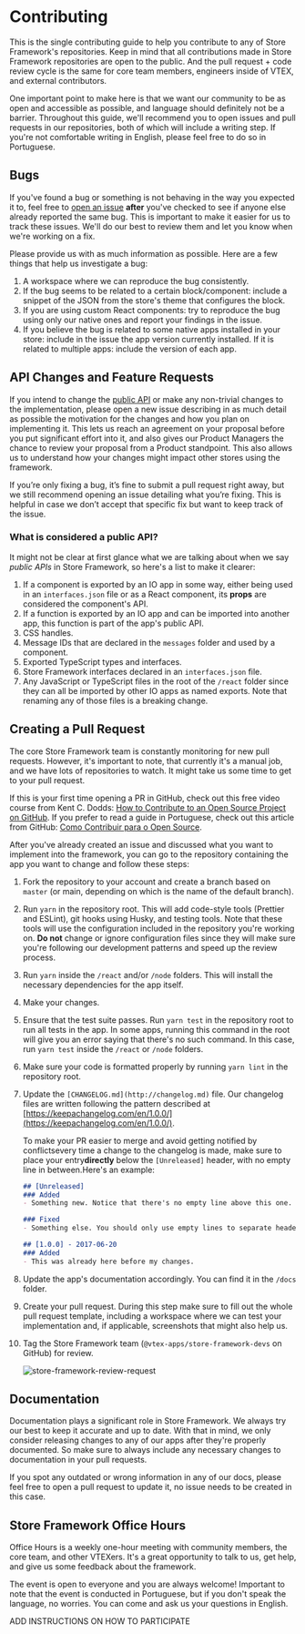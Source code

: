 # Contributing

This is the single contributing guide to help you contribute to any of Store Framework's repositories. Keep in mind that all contributions made in Store Framework repositories are open to the public. And the pull request + code review cycle is the same for core team members, engineers inside of VTEX, and external contributors.

One important point to make here is that we want our community to be as open and accessible as possible, and language should definitely not be a barrier. Throughout this guide, we'll recommend you to open issues and pull requests in our repositories, both of which will include a writing step. If you're not comfortable writing in English, please feel free to do so in Portuguese.

## Bugs

If you've found a bug or something is not behaving in the way you expected it to, feel free to [open an issue](https://github.com/vtex-apps/store-discussion/issues/new/choose) **after** you've checked to see if anyone else already reported the same bug. This is important to make it easier for us to track these issues. We'll do our best to review them and let you know when we're working on a fix.

Please provide us with as much information as possible. Here are a few things that help us investigate a bug:

1. A workspace where we can reproduce the bug consistently.
2. If the bug seems to be related to a certain block/component: include a snippet of the JSON from the store's theme that configures the block.
3. If you are using custom React components: try to reproduce the bug using only our native ones and report your findings in the issue.
4. If you believe the bug is related to some native apps installed in your store: include in the issue the app version currently installed. If it is related to multiple apps: include the version of each app.

## API Changes and Feature Requests

If you intend to change the [public API](#what-is-considered-a-public-api) or make any non-trivial changes to the implementation, please open a new issue describing in as much detail as possible the motivation for the changes and how you plan on implementing it. This lets us reach an agreement on your proposal before you put significant effort into it, and also gives our Product Managers the chance to review your proposal from a Product standpoint. This also allows us to understand how your changes might impact other stores using the framework.

If you’re only fixing a bug, it’s fine to submit a pull request right away, but we still recommend opening an issue detailing what you’re fixing. This is helpful in case we don’t accept that specific fix but want to keep track of the issue.

### What is considered a public API?

It might not be clear at first glance what we are talking about when we say *public APIs* in Store Framework, so here's a list to make it clearer:

1. If a component is exported by an IO app in some way, either being used in an `interfaces.json` file or as a React component, its **props** are considered the component's API.
2. If a function is exported by an IO app and can be imported into another app, this function is part of the app's public API.
3. CSS handles.
4. Message IDs that are declared in the `messages` folder and used by a component.
5. Exported TypeScript types and interfaces.
6. Store Framework interfaces declared in an `interfaces.json` file.
7. Any JavaScript or TypeScript files in the root of the `/react` folder since they can all be imported by other IO apps as named exports.  Note that renaming any of those files is a breaking change.

## Creating a Pull Request

The core Store Framework team is constantly monitoring for new pull requests. However, it's important to note, that currently it's a manual job, and we have lots of repositories to watch. It might take us some time to get to your pull request.

If this is your first time opening a PR in GitHub, check out this free video course from Kent C. Dodds: [How to Contribute to an Open Source Project on GitHub](https://app.egghead.io/courses/how-to-contribute-to-an-open-source-project-on-github). If you prefer to read a guide in Portuguese, check out this article from GitHub: [Como Contribuir para o Open Source](https://opensource.guide/pt/how-to-contribute).

After you've already created an issue and discussed what you want to implement into the framework, you can go to the repository containing the app you want to change and follow these steps:

1. Fork the repository to your account and create a branch based on `master` (or main, depending on which is the name of the default branch).
2. Run `yarn` in the repository root. This will add code-style tools (Prettier and ESLint), git hooks using Husky, and testing tools. Note that these tools will use the configuration included in the repository you're working on. **Do not** change or ignore configuration files since they will make sure you're following our development patterns and speed up the review process.
3. Run `yarn` inside the `/react` and/or `/node` folders. This will install the necessary dependencies for the app itself.
4. Make your changes.
5. Ensure that the test suite passes. Run `yarn test` in the repository root to run all tests in the app. In some apps, running this command in the root will give you an error saying that there's no such command. In this case, run `yarn test` inside the `/react` or `/node` folders.
6. Make sure your code is formatted properly by running `yarn lint` in the repository root.
7. Update the `[CHANGELOG.md](http://changelog.md)` file. Our changelog files are written following the pattern described at [https://keepachangelog.com/en/1.0.0/](https://keepachangelog.com/en/1.0.0/).

    To make your PR easier to merge and avoid getting notified by conflictsevery time a change to the changelog is made, make sure to place your entry**directly** below the `[Unreleased]` header, with no empty line in between.Here's an example:

    ```markdown
    ## [Unreleased]
    ### Added
    - Something new. Notice that there's no empty line above this one.

    ### Fixed
    - Something else. You should only use empty lines to separate headers.
    
    ## [1.0.0] - 2017-06-20
    ### Added
    - This was already here before my changes.
    ```

8. Update the app's documentation accordingly. You can find it in the `/docs` folder.
9. Create your pull request. During this step make sure to fill out the whole pull request template, including a workspace where we can test your implementation and, if applicable, screenshots that might also help us.
10. Tag the Store Framework team (`@vtex-apps/store-framework-devs` on GitHub) for review.

    ![store-framework-review-request](https://user-images.githubusercontent.com/27777263/132237790-6e1c6110-96b7-419d-812f-e13c64433a2c.gif)

## Documentation

Documentation plays a significant role in Store Framework. We always try our best to keep it accurate and up to date. With that in mind, we only consider releasing changes to any of our apps after they're properly documented. So make sure to always include any necessary changes to documentation in your pull requests.

If you spot any outdated or wrong information in any of our docs, please feel free to open a pull request to update it, no issue needs to be created in this case.

## Store Framework Office Hours

Office Hours is a weekly one-hour meeting with community members, the core team, and other VTEXers. It's a great opportunity to talk to us, get help, and give us some feedback about the framework.

The event is open to everyone and you are always welcome! Important to note that the event is conducted in Portuguese, but if you don't speak the language, no worries. You can come and ask us your questions in English.

ADD INSTRUCTIONS ON HOW TO PARTICIPATE